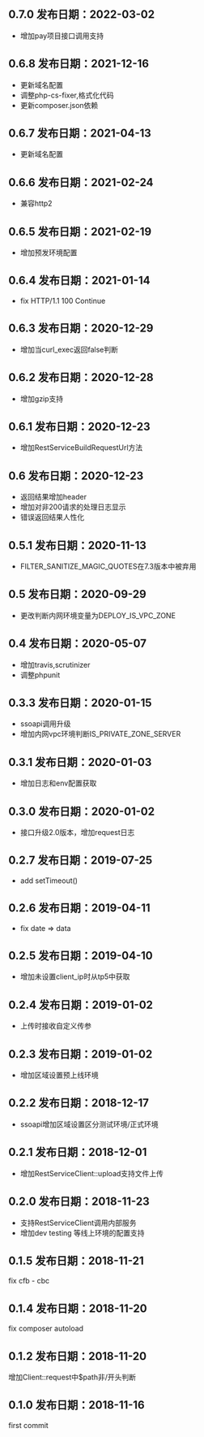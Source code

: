 0.7.0 发布日期：2022-03-02
----

* 增加pay项目接口调用支持

0.6.8 发布日期：2021-12-16
----

* 更新域名配置
* 调整php-cs-fixer,格式化代码
* 更新composer.json依赖

0.6.7 发布日期：2021-04-13
----

* 更新域名配置

0.6.6 发布日期：2021-02-24
----

* 兼容http2

0.6.5 发布日期：2021-02-19
----

* 增加预发环境配置

0.6.4 发布日期：2021-01-14
----

* fix HTTP/1.1 100 Continue

0.6.3 发布日期：2020-12-29
----

* 增加当curl_exec返回false判断

0.6.2 发布日期：2020-12-28
----

* 增加gzip支持

0.6.1 发布日期：2020-12-23
----

* 增加RestServiceBuildRequestUrl方法

0.6 发布日期：2020-12-23
----

* 返回结果增加header
* 增加对非200请求的处理日志显示
* 错误返回结果人性化

0.5.1 发布日期：2020-11-13
----

* FILTER_SANITIZE_MAGIC_QUOTES在7.3版本中被弃用

0.5 发布日期：2020-09-29
----

* 更改判断内网环境变量为DEPLOY_IS_VPC_ZONE

0.4 发布日期：2020-05-07
----

* 增加travis,scrutinizer
* 调整phpunit

0.3.3 发布日期：2020-01-15
----

* ssoapi调用升级
* 增加内网vpc环境判断IS_PRIVATE_ZONE_SERVER

0.3.1 发布日期：2020-01-03
----

* 增加日志和env配置获取

0.3.0 发布日期：2020-01-02
----

* 接口升级2.0版本，增加request日志

0.2.7 发布日期：2019-07-25
----

* add setTimeout()

0.2.6 发布日期：2019-04-11
----

* fix date => data

0.2.5 发布日期：2019-04-10
----

* 增加未设置client_ip时从tp5中获取

0.2.4 发布日期：2019-01-02
----

* 上传时接收自定义传参

0.2.3 发布日期：2019-01-02
----

* 增加区域设置预上线环境

0.2.2 发布日期：2018-12-17
----

* ssoapi增加区域设置区分测试环境/正式环境

0.2.1 发布日期：2018-12-01
----

* 增加RestServiceClient::upload支持文件上传

0.2.0 发布日期：2018-11-23
----

* 支持RestServiceClient调用内部服务
* 增加dev testing 等线上环境的配置支持

0.1.5 发布日期：2018-11-21
----
fix cfb - cbc

0.1.4 发布日期：2018-11-20
----
fix composer autoload

0.1.2 发布日期：2018-11-20
----
增加Client::request中$path非/开头判断

0.1.0 发布日期：2018-11-16
----
first commit

